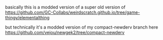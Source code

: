 basically this is a modded version of a super old version of https://github.com/GC-Collabs/weirdscratch.github.io/tree/game-thingy/elementalthing

but technically it's a modded version of my compact-newderv branch here https://github.com/vejou/newgek2/tree/compact-newderv
